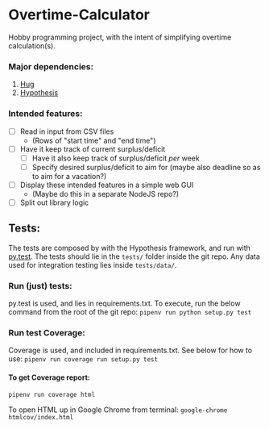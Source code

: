 # Overtime-Calculator
Hobby programming project, with the intent of simplifying overtime calculation(s).

### Major dependencies:
1. [Hug](https://github.com/timothycrosley/hug)
2. [Hypothesis](https://github.com/HypothesisWorks/hypothesis-python)

### Intended features:
- [ ] Read in input from CSV files
  * (Rows of "start time" and "end time")
- [ ] Have it keep track of current surplus/deficit
  * [ ] Have it also keep track of surplus/deficit _per_ week
  * [ ] Specify desired surplus/deficit to aim for (maybe also deadline so as to aim for a vacation?)
- [ ] Display these intended features in a simple web GUI
  * (Maybe do this in a separate NodeJS repo?)
- [ ] Split out library logic

## Tests:
The tests are composed by with the Hypothesis framework, and run with [py.test](https://github.com/pytest-dev/pytest).
The tests should lie in the `tests/` folder inside the git repo.
Any data used for integration testing lies inside `tests/data/`.

### Run (just) tests:
py.test is used, and lies in requirements.txt.
To execute, run the below command from the root of the git repo:
`pipenv run python setup.py test`

### Run test Coverage:
Coverage is used, and included in requirements.txt.
See below for how to use:
`pipenv run coverage run setup.py test`

#### To get Coverage report:
`pipenv run coverage html`

To open HTML up in Google Chrome from terminal:
`google-chrome htmlcov/index.html`
